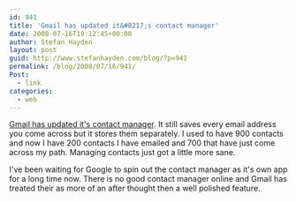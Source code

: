```yaml
---
id: 941
title: 'Gmail has updated it&#8217;s contact manager'
date: 2008-07-16T19:12:45+00:00
author: Stefan Hayden
layout: post
guid: http://www.stefanhayden.com/blog/?p=941
permalink: /blog/2008/07/16/941/
Post:
  - link
categories:
  - web
---
```

<a href="http://gmailblog.blogspot.com/2008/07/updates-to-gmail-contact-manager.html">Gmail has updated it's contact manager</a>. It still saves every email address you come across but it stores them separately. I used to have 900 contacts and now I have 200 contacts I have emailed and 700 that have just come across my path. Managing contacts just got a little more sane.

I've been waiting for Google to spin out the contact manager as it's own app for a long time now. There is no good contact manager online and Gmail has treated their as more of an after thought then a well polished feature.